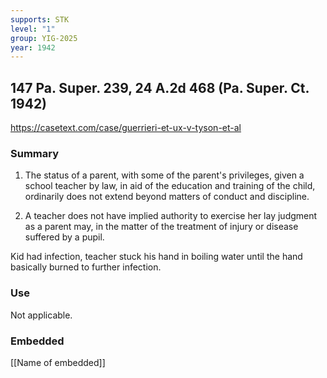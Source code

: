 ```yaml
---
supports: STK
level: "1"
group: YIG-2025
year: 1942
---
```

## 147 Pa. Super. 239, 24 A.2d 468 (Pa. Super. Ct. 1942)

https://casetext.com/case/guerrieri-et-ux-v-tyson-et-al

### Summary

1. The status of a parent, with some of the parent's privileges, given a school teacher by law, in aid of the education and training of the child, ordinarily does not extend beyond matters of conduct and discipline.

2. A teacher does not have implied authority to exercise her lay judgment as a parent may, in the matter of the treatment of injury or disease suffered by a pupil.

Kid had infection, teacher stuck his hand in boiling water until the hand basically burned to further infection.

### Use

Not applicable.

### Embedded

[[Name of embedded]]